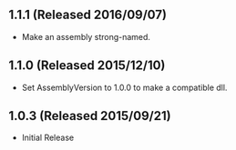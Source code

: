 ## 1.1.1 (Released 2016/09/07)

* Make an assembly strong-named.

## 1.1.0 (Released 2015/12/10)

* Set AssemblyVersion to 1.0.0 to make a compatible dll.

## 1.0.3 (Released 2015/09/21)

* Initial Release
